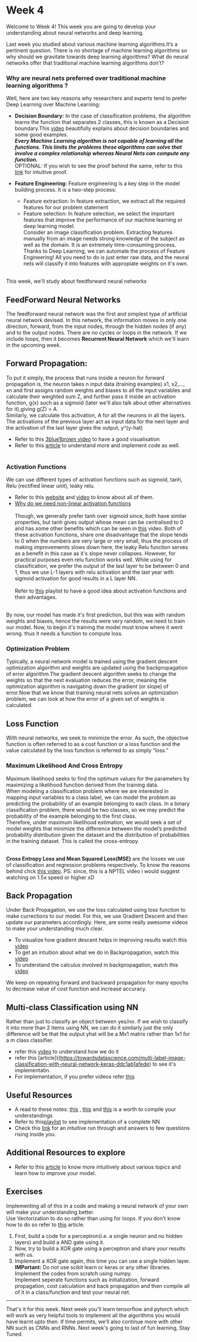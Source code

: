 # Week 4

Welcome to Week 4! This week you are going to develop your understanding about neural networks and deep learning. 

Last week you studied about various machine learning algorithms.It’s a pertinent question. There is no shortage of machine learning algorithms so why should we gravitate towards deep learning algorithms? What do neural networks offer that traditional machine learning algorithms don’t?
### Why are neural nets preferred over traditional machine learning algorithms ?
Well, here are two key reasons why researchers and experts tend to prefer Deep Learning over Machine Learning:
* **Decision Boundary:** In the case of classification problems, the algorithm learns the function that separates 2 classes, this is known as a Decision boundary.This [video](https://www.coursera.org/lecture/machine-learning/decision-boundary-WuL1H) beautifully explains about decision boundaries and some good examples.<br/> ***Every Machine Learning algorithm is not capable of learning all the functions. This limits the problems these algorithms can solve that involve a complex relationship whereas Neural Nets can compute any function.*** <br/> OPTIONAL: If you wish to see the proof behind the same, refer to this [link](http://neuralnetworksanddeeplearning.com/chap4.html) for intuitive proof.

* **Feature Engineering:** Feature engineering is a key step in the model building process. It is a two-step process:
   * Feature extraction: In feature extraction, we extract all the required features for our problem statement
   * Feature selection: In feature selection, we select the important features that improve the performance of our machine learning or deep learning model.<br />
Consider an image classification problem. Extracting features manually from an image needs strong knowledge of the subject as well as the domain. It is an extremely time-consuming process. Thanks to Deep Learning, we can automate the process of Feature Engineering! All you need to do is just enter raw data, and the neural nets will classify it into features with appropiate weights on it's own.
<br/>
This week, we'll study about feedforward neural networks <br/>

## FeedForward Neural Networks
The feedforward neural network was the first and simplest type of artificial neural network devised. In this network, the information moves in only one direction, forward, from the input nodes, through the hidden nodes (if any) and to the output nodes. There are no cycles or loops in the network. If we include loops, then it becomes **Recurrent Neural Network** which we'll learn in the upcoming week.

## **Forward Propagation**: <br/>
To put it simply, the process that runs inside a neuron for forward propagation is, the neuron takes n input data (training examples) x1, x2,..., xn and first assigns random weights and biases to all the input variables and calculate their weighted sum Z, and further pass it inside an activation function, g(x) such as a sigmoid (later we'll also talk about other alternatives for it),giving g(Z) = A. 
<br/>
Similarly, we calculate this activation, A for all the neurons in all the layers. The activations of the previous layer act as input data for the next layer and the activation of the last layer gives the output, y^(y-hat)
* Refer to this [3blue1brown video](https://www.youtube.com/watch?v=aircAruvnKk) to have a good visualisation
* Refer to this [article](https://towardsdatascience.com/forward-propagation-in-neural-networks-simplified-math-and-code-version-bbcfef6f9250) to understand more and implement code as well.
<br/><br/>
### **Activation Functions** <br/>
We can use different types of activation functions such as sigmoid, tanh, Relu (rectified linear unit), leaky relu.
- Refer to this [website](https://www.analyticsvidhya.com/blog/2020/01/fundamentals-deep-learning-activation-functions-when-to-use-them/) and [video](https://www.youtube.com/watch?v=Xvg00QnyaIY&list=PLkDaE6sCZn6Ec-XTbcX1uRg2_u4xOEky0&index=30) to know about all of them.<br/>
- [Why do we need non-linear activation functions](https://www.youtube.com/watch?v=NkOv_k7r6no&list=PLkDaE6sCZn6Ec-XTbcX1uRg2_u4xOEky0&index=31)<br/> <br/>
Though, we generally prefer tanh over sigmoid since, both have similar properties, but tanh gives output whose mean can be centralised to 0 and has some other benefits which can be seen in [this](https://www.youtube.com/watch?v=nD5ag-Q1sms&t=405s) video.
Both of these activation functions, share one disadvantage that the slope tends to 0 when the numbers are very large or very small, thus the process of making improvememts slows down here, the leaky Relu function serves as a benefit in this case as it's slope never collapses. However, for practical purposes even relu function works well. While using for classification, we prefer the output of the last layer to be between 0 and 1, thus we use L-1 layers with relu activation and the last year with sigmoid activation for good results in a L layer NN.<br/> <br/>
Refer to [this](https://www.youtube.com/watch?v=G6djH3I0rG0&list=PLreVlKwe2Z0TTN9vNEsMhA2JVswctec2g) playlist to have a good idea about activation functions and their advantages.

<br/>
By now, our model has made it's first prediction, but this was with random weights and biases, hence the results were very random, we need to train our model. Now, to begin it's training the model must know where it went wrong. thus it needs a function to compute loss.

### **Optimization Problem**<br/>
Typically, a neural network model is trained using the gradient descent optimization algorithm and weights are updated using the backpropagation of error algorithm.The gradient descent algorithm seeks to change the weights so that the next evaluation reduces the error, meaning the optimization algorithm is navigating down the gradient (or slope) of error.Now that we know that training neural nets solves an optimization problem, we can look at how the error of a given set of weights is calculated.<br/>

## **Loss Function**<br/>
With neural networks, we seek to minimize the error. As such, the objective function is often referred to as a cost function or a loss function and the value calculated by the loss function is referred to as simply “loss.”

### **Maximum Likelihood And Cross Entropy** <br/>
Maximum likelihood seeks to find the optimum values for the parameters by maximizing a likelihood function derived from the training data.<br/>
When modeling a classification problem where we are interested in mapping input variables to a class label, we can model the problem as predicting the probability of an example belonging to each class. In a binary classification problem, there would be two classes, so we may predict the probability of the example belonging to the first class.<br/>
Therefore, under maximum likelihood estimation, we would seek a set of model weights that minimize the difference between the model’s predicted probability distribution given the dataset and the distribution of probabilities in the training dataset. This is called the cross-entropy. <br/> <br/>

**Cross Entropy Loss and Mean Squared Loss(MSE)** are the losses we use of classification and regression problems respectively. To know the reasons behind chck [this video](https://www.youtube.com/watch?v=2ca_K2rgNVA). PS: since, this is a NPTEL video i would suggest watching on 1.5x speed or higher xD

## Back Propagation

Under Back Propagation, we use the loss calculated using loss function to make currections to our model. For this, we use Gradient Descent and then update our parameters accordingly. Here, are some really awesome videos to make your understanding much clear.
- To visualize how gradient descent helps in improving results watch this [video](https://www.youtube.com/watch?v=IHZwWFHWa-w)
- To get an intuition about what we do in Backpropagation, watch this [video](https://www.youtube.com/watch?v=Ilg3gGewQ5U)
- To understand the calculus involved in backpropagation, watch this [video](https://www.youtube.com/watch?v=tIeHLnjs5U8&t=530s)

We keep on repeating forward and backward propagation for many epochs to decrease value of cost function and increase accuracy.

## Multi-class Classification using NN
Rather than just to classify an object between yes/no. If we wish to classify it into more than 2 items using NN, we can do it similarly just the only difference will be that the output yhat will be a Mx1 matrix rather than 1x1 for a m class classifier.
- refer this [video](https://www.youtube.com/watch?v=gAKQOZ5zIWg) to understand how we do it
- refer this [article]((https://towardsdatascience.com/multi-label-image-classification-with-neural-network-keras-ddc1ab1afede) to see it's implementatin.
- For implementation, if you prefer videos refer [this](https://www.youtube.com/watch?v=oOSXQP7C7ck)

## Useful Resources
- A read to these notes: [this](http://cs229.stanford.edu/notes/cs229-notes-deep_learning.pdf) , [this](http://ufldl.stanford.edu/tutorial/supervised/MultiLayerNeuralNetworks/) and [this](http://cs229.stanford.edu/notes/cs229-notes-backprop.pdf) is a worth to compile your understandings
- Refer to this[playlist](https://www.youtube.com/watch?v=bxe2T-V8XRs&list=PLiaHhY2iBX9hdHaRr6b7XevZtgZRa1PoU) to see implementation of a complete NN
- Check this [link](https://medium.com/@shaistha24/basic-concepts-you-should-know-before-starting-with-the-neural-networks-nn-3-6db79028e56d) for an intuitive run through and answers to few questions rising inside you.
## Additional Resources to explore
- Refer to this [article](http://neuralnetworksanddeeplearning.com/chap3.html) to know more intuitively about various topics and learn how to improve your model.
## Exercises
Implementing all of this in a code and making a neural network of your own will make your understanding better. <br/>
Use Vectorization to do so rather than using for loops. If you don't know how to do so refer to [this](https://towardsdatascience.com/vectorization-implementation-in-machine-learning-ca652920c55d) article.
1. First, build a code for a perceptron(i.e. a single neuron and no hidden layers) and build a AND gate using it.
2. Now, try to build a XOR gate using a perceptron and share your results with us.
3. Implement a XOR gate again, this time you can use a single hidden layer.<br/>
**IMPortant:** Do not use scikit learn or keras or any other libraries. Implement the codes from scratch using numpy.<br/>
Implement seperate functions such as initialization, forward propagation, cost calculation and back propagation and then compile all of it in a class/function and test your neural net.

---

That's it for this week. Next week you'll learn tensorflow and pytorch which will work as very helpful tools to implement all the algorithms you would have learnt upto then. If time permits, we'll also continue more with other NN such as CNNs and RNNs. Next week's going to last of fun learning, Stay Tuned.



